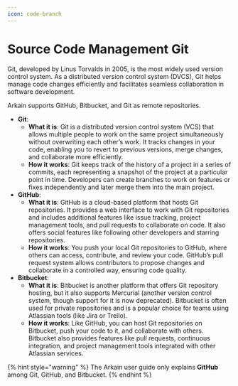 ```yaml
---
icon: code-branch
---
```


# Source Code Management Git

Git, developed by Linus Torvalds in 2005, is the most widely used version control system. As a distributed version control system (DVCS), Git helps manage code changes efficiently and facilitates seamless collaboration in software development.

Arkain supports GitHub, Bitbucket, and Git as remote repositories.

* **Git**:
  * **What it is**: Git is a distributed version control system (VCS) that allows multiple people to work on the same project simultaneously without overwriting each other’s work. It tracks changes in your code, enabling you to revert to previous versions, merge changes, and collaborate more efficiently.
  * **How it works**: Git keeps track of the history of a project in a series of commits, each representing a snapshot of the project at a particular point in time. Developers can create branches to work on features or fixes independently and later merge them into the main project.
* **GitHub**:
  * **What it is**: GitHub is a cloud-based platform that hosts Git repositories. It provides a web interface to work with Git repositories and includes additional features like issue tracking, project management tools, and pull requests to collaborate on code. It also offers social features like following other developers and starring repositories.
  * **How it works**: You push your local Git repositories to GitHub, where others can access, contribute, and review your code. GitHub’s pull request system allows contributors to propose changes and collaborate in a controlled way, ensuring code quality.
* **Bitbucket**:
  * **What it is**: Bitbucket is another platform that offers Git repository hosting, but it also supports Mercurial (another version control system, though support for it is now deprecated). Bitbucket is often used for private repositories and is a popular choice for teams using Atlassian tools (like Jira or Trello).
  * **How it works**: Like GitHub, you can host Git repositories on Bitbucket, push your code to it, and collaborate with others. Bitbucket also provides features like pull requests, continuous integration, and project management tools integrated with other Atlassian services.



{% hint style="warning" %}
The Arkain user guide only explains **GitHub** among Git, GitHub, and Bitbucket.
{% endhint %}
